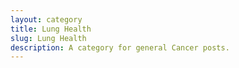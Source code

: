 ```yaml
---
layout: category
title: Lung Health
slug: Lung Health
description: A category for general Cancer posts.
---
```

  
  